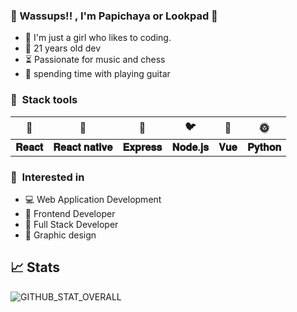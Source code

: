### 🦋 Wassups!! , I'm Papichaya or Lookpad 🦋

- 🌷  I'm just a girl who likes to coding.
- 🌙  21 years old dev 
- ⏳  Passionate for music and chess
- 🎸  spending time with playing guitar

### 💎&nbsp; Stack tools 
| 💐 |  🌸 | 🐉 | 🐦 | 🌊 | 🌞 | 
|:-----:|:-----:|:-----:|:-----:|:-----:|:-----:|
| <b>𝐑𝐞𝐚𝐜𝐭</b> | <b>𝐑𝐞𝐚𝐜𝐭 𝐧𝐚𝐭𝐢𝐯𝐞</b> | <b>𝐄𝐱𝐩𝐫𝐞𝐬𝐬</b> | <b>𝐍𝐨𝐝𝐞.𝐣𝐬</b> | <b>𝐕𝐮𝐞</b>  | <b>𝐏𝐲𝐭𝐡𝐨𝐧</b> | 

### 🌹&nbsp; Interested in
- 💻 Web Application Development
- 🔗 Frontend Developer 
- 🌻 Full Stack Developer
- 🎨 Graphic design

## 📈 Stats
 ![GITHUB_STAT_OVERALL](https://github-readme-stats.vercel.app/api?username=papichaya-dev&show_icons=true&theme=ayu-mirage&count_private=true&include_all_commits=true&hide_title=false&line_height=21)
